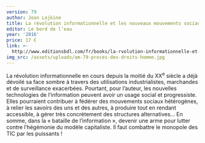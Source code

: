 ```yaml
---
version: 79
author: Jean Lojkine
title: La révolution informationnelle et les nouveaux mouvements sociaux
editor: Le bord de l’eau
year: '2016'
price: 17 €
link: >-
  http://www.editionsbdl.com/fr/books/la-rvolution-informationnelle-et-les-nouveaux-mouvements-sociaux/542/
img_src: /assets/uploads/am-79-proces-des-droits-homme.jpg
---
```

La révolution informationnelle en cours depuis la moitié du XX<sup>e</sup> siècle a déjà dévoilé sa face sombre à travers des utilisations industrialistes, marchandes et de surveillance exacerbées. Pourtant, pour l’auteur, les nouvelles technologies de l’information peuvent avoir un usage social et progressiste. Elles pourraient contribuer à fédérer des mouvements sociaux hétérogènes, à relier les savoirs des uns et des autres, à produire tout en rendant accessible, à gérer très concrètement des structures alternatives… En somme, dans la « bataille de l’information », devenir une arme pour lutter contre l’hégémonie du modèle capitaliste. Il faut combattre le monopole des TIC par les puissants !

